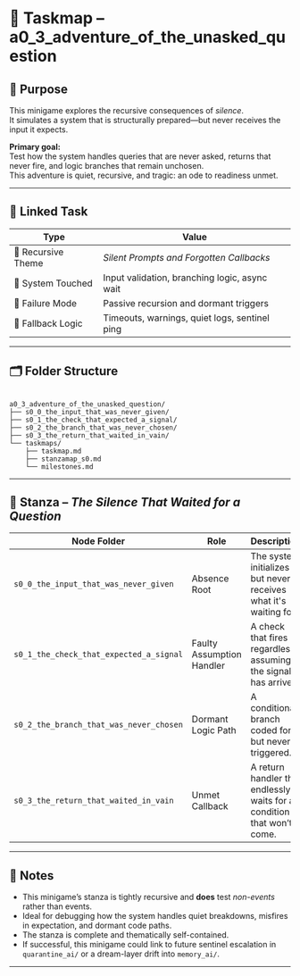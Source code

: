 <!-- Save to: a0_3_adventure_of_the_unasked_question/taskmaps/taskmap.md -->

# 🧩 Taskmap – a0_3_adventure_of_the_unasked_question

## 🎯 Purpose

This minigame explores the recursive consequences of *silence*.  
It simulates a system that is structurally prepared—but never receives the input it expects.

**Primary goal:**  
Test how the system handles queries that are never asked, returns that never fire, and logic branches that remain unchosen.  
This adventure is quiet, recursive, and tragic: an ode to readiness unmet.

---

## 🧪 Linked Task

| Type               | Value                                         |
|--------------------|-----------------------------------------------|
| 🧠 Recursive Theme | *Silent Prompts and Forgotten Callbacks*      |
| 🔧 System Touched  | Input validation, branching logic, async wait |
| 🧪 Failure Mode    | Passive recursion and dormant triggers        |
| 🧬 Fallback Logic  | Timeouts, warnings, quiet logs, sentinel ping |

---

## 🗂️ Folder Structure

```text

a0_3_adventure_of_the_unasked_question/
├── s0_0_the_input_that_was_never_given/
├── s0_1_the_check_that_expected_a_signal/
├── s0_2_the_branch_that_was_never_chosen/
├── s0_3_the_return_that_waited_in_vain/
└── taskmaps/
    ├── taskmap.md
    ├── stanzamap_s0.md
    └── milestones.md

```

---

## 🧩 Stanza – *The Silence That Waited for a Question*

| Node Folder                              | Role                         | Description |
|------------------------------------------|------------------------------|-------------|
| `s0_0_the_input_that_was_never_given`    | Absence Root                 | The system initializes but never receives what it's waiting for. |
| `s0_1_the_check_that_expected_a_signal`  | Faulty Assumption Handler    | A check that fires regardless, assuming the signal has arrived. |
| `s0_2_the_branch_that_was_never_chosen`  | Dormant Logic Path           | A conditional branch coded for—but never triggered. |
| `s0_3_the_return_that_waited_in_vain`    | Unmet Callback               | A return handler that endlessly waits for a condition that won’t come. |

---

## 📎 Notes

- This minigame’s stanza is tightly recursive and **does** test *non-events* rather than events.
- Ideal for debugging how the system handles quiet breakdowns, misfires in expectation, and dormant code paths.
- The stanza is complete and thematically self-contained.
- If successful, this minigame could link to future sentinel escalation in `quarantine_ai/` or a dream-layer drift into `memory_ai/`.

---

